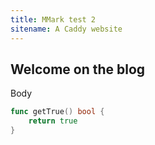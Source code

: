 ```yaml
---
title: MMark test 2
sitename: A Caddy website
---
```


## Welcome on the blog

Body

``` go
func getTrue() bool {
    return true
}
```
